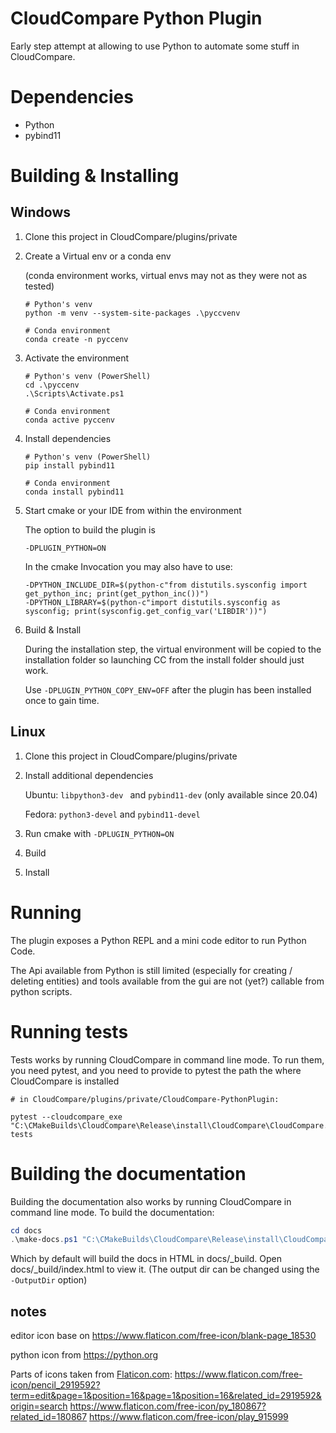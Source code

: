 # CloudCompare Python Plugin

Early step attempt at allowing to use Python to automate some stuff in CloudCompare.

# Dependencies

 - Python
 - pybind11

# Building & Installing

## Windows

1) Clone this project in CloudCompare/plugins/private


2) Create a Virtual env or a conda env 

   (conda environment works, virtual envs may not as they were not as tested)

    ```shell script
    # Python's venv
    python -m venv --system-site-packages .\pyccvenv 
   
    # Conda environment
    conda create -n pyccenv
    ```

3) Activate the environment

    ```shell script
    # Python's venv (PowerShell)
   cd .\pyccenv
   .\Scripts\Activate.ps1
    
    # Conda environment
    conda active pyccenv
    ```
   
4) Install dependencies

    ```shell script
   # Python's venv (PowerShell)
   pip install pybind11
    
   # Conda environment
   conda install pybind11
    ```
   
5) Start cmake or your IDE from within the environment

    The option to build the plugin is 
    ```shell script
    -DPLUGIN_PYTHON=ON
    ```
    In the cmake Invocation you may also have to use:
    ```shell script
    -DPYTHON_INCLUDE_DIR=$(python-c"from distutils.sysconfig import get_python_inc; print(get_python_inc())")
    -DPYTHON_LIBRARY=$(python-c"import distutils.sysconfig as sysconfig; print(sysconfig.get_config_var('LIBDIR'))")
    ```
5) Build & Install

    During the installation step, the virtual environment will be copied to the installation folder
    so launching CC from the install folder should just work.
    
    Use `-DPLUGIN_PYTHON_COPY_ENV=OFF` after the plugin has been installed once to gain time.

## Linux
1) Clone this project in CloudCompare/plugins/private
2) Install additional dependencies

    Ubuntu: `libpython3-dev ` and `pybind11-dev` (only available since 20.04)

    Fedora: `python3-devel` and  `pybind11-devel`


2) Run cmake with `-DPLUGIN_PYTHON=ON`
3) Build
4) Install

# Running

The plugin exposes a Python REPL and a mini code editor to run Python Code.

The Api available from Python is still limited (especially for creating / deleting entities) and
tools available from the gui are not (yet?) callable from python scripts. 


# Running tests

Tests works by running CloudCompare in command line mode.
To run them, you need pytest, and you need to provide to pytest the path the where CloudCompare is installed

```shell
# in CloudCompare/plugins/private/CloudCompare-PythonPlugin:

pytest --cloudcompare_exe "C:\CMakeBuilds\CloudCompare\Release\install\CloudCompare\CloudCompare.exe" tests
```

# Building the documentation

Building the documentation also works by running CloudCompare in command line mode.
To build the documentation:

``` powershell
cd docs
.\make-docs.ps1 "C:\CMakeBuilds\CloudCompare\Release\install\CloudCompare\CloudCompare.exe"
```

Which by default will build the docs in HTML in docs/_build. Open docs/_build/index.html to view it.
(The output dir can be changed using the `-OutputDir` option)


## notes
editor icon base on https://www.flaticon.com/free-icon/blank-page_18530

python icon from https://python.org

Parts of icons taken from [Flaticon.com](www.flaticon.com): 
https://www.flaticon.com/free-icon/pencil_2919592?term=edit&page=1&position=16&page=1&position=16&related_id=2919592&origin=search
https://www.flaticon.com/free-icon/py_180867?related_id=180867
https://www.flaticon.com/free-icon/play_915999

